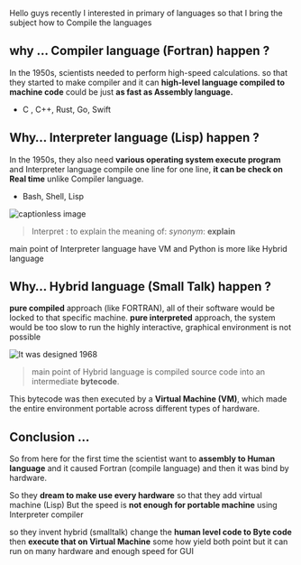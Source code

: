 Hello guys recently I interested in primary of languages so that I bring the subject how to Compile the languages

why … Compiler language (Fortran) happen ?
------------------------------------------

In the 1950s, scientists needed to perform high-speed calculations. so that they started to make compiler and it can **high-level language compiled to machine code** could be just **as fast as Assembly language.**

*   C , C++, Rust, Go, Swift

Why… Interpreter language (Lisp) happen ?
-----------------------------------------

In the 1950s, they also need **various operating system execute program** and Interpreter language compile one line for one line, **it can be check on Real time** unlike Compiler language.

*   Bash, Shell, Lisp

![captionless image](https://miro.medium.com/v2/resize:fit:404/format:webp/1*9qwVuUyJuW6CMmd0VIsa2g.png)

> Interpret : to explain the meaning of: _synonym_: **explain**

main point of Interpreter language have VM and Python is more like Hybrid language

Why… Hybrid language (Small Talk) happen ?
------------------------------------------

**pure compiled** approach (like FORTRAN), all of their software would be locked to that specific machine. **pure interpreted** approach, the system would be too slow to run the highly interactive, graphical environment is not possible

![It was designed 1968](https://miro.medium.com/v2/resize:fit:576/format:webp/1*iqjAGKhW296vB2SlfZGedw.jpeg)

> main point of Hybrid language is compiled source code into an intermediate **bytecode**.

This bytecode was then executed by a **Virtual Machine (VM)**, which made the entire environment portable across different types of hardware.

Conclusion …
------------

So from here for the first time the scientist want to **assembly to Human language** and it caused Fortran (compile language) and then it was bind by hardware.

So they **dream to make use every hardware** so that they add virtual machine (Lisp) But the speed is **not enough for portable machine** using Interpreter compiler

so they invent hybrid (smalltalk) change the **human level code to Byte code** then **execute that on Virtual Machine** some how yield both point but it can run on many hardware and enough speed for GUI